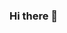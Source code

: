 ### Hi there 👋

<!--
**leal2/leal2** is a ✨ _special_ ✨ repository because its `README.md` (this file) appears on your GitHub profile.

Here are some ideas to get you started:

- 🔭 I’m currently working on Image to Text to Speech program, using Python and OpenCV
- 🌱 I’m currently learning Java and TypeScript
- ⚡ Fun fact: I have 2 cats and a dog!
-->
